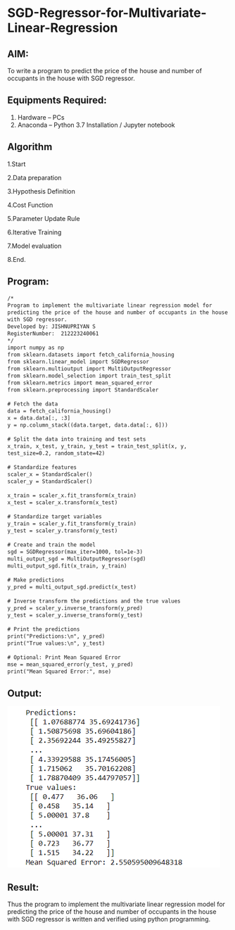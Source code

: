 # SGD-Regressor-for-Multivariate-Linear-Regression

## AIM:
To write a program to predict the price of the house and number of occupants in the house with SGD regressor.

## Equipments Required:
1. Hardware – PCs
2. Anaconda – Python 3.7 Installation / Jupyter notebook

## Algorithm
1.Start

2.Data preparation

3.Hypothesis Definition

4.Cost Function

5.Parameter Update Rule

6.Iterative Training

7.Model evaluation

8.End.

## Program:
```
/*
Program to implement the multivariate linear regression model for predicting the price of the house and number of occupants in the house with SGD regressor.
Developed by: JISHNUPRIYAN S
RegisterNumber:  212223240061
*/
import numpy as np
from sklearn.datasets import fetch_california_housing
from sklearn.linear_model import SGDRegressor
from sklearn.multioutput import MultiOutputRegressor
from sklearn.model_selection import train_test_split
from sklearn.metrics import mean_squared_error
from sklearn.preprocessing import StandardScaler

# Fetch the data
data = fetch_california_housing()
x = data.data[:, :3]
y = np.column_stack((data.target, data.data[:, 6]))

# Split the data into training and test sets
x_train, x_test, y_train, y_test = train_test_split(x, y, test_size=0.2, random_state=42)

# Standardize features
scaler_x = StandardScaler()
scaler_y = StandardScaler()

x_train = scaler_x.fit_transform(x_train)
x_test = scaler_x.transform(x_test)

# Standardize target variables
y_train = scaler_y.fit_transform(y_train)
y_test = scaler_y.transform(y_test)

# Create and train the model
sgd = SGDRegressor(max_iter=1000, tol=1e-3)
multi_output_sgd = MultiOutputRegressor(sgd)
multi_output_sgd.fit(x_train, y_train)

# Make predictions
y_pred = multi_output_sgd.predict(x_test)

# Inverse transform the predictions and the true values
y_pred = scaler_y.inverse_transform(y_pred)
y_test = scaler_y.inverse_transform(y_test)

# Print the predictions
print("Predictions:\n", y_pred)
print("True values:\n", y_test)

# Optional: Print Mean Squared Error
mse = mean_squared_error(y_test, y_pred)
print("Mean Squared Error:", mse)
```

## Output:
![multivariate linear regression model for predicting the price of the house and number of occupants in the house](image.png)


## Result:
Thus the program to implement the multivariate linear regression model for predicting the price of the house and number of occupants in the house with SGD regressor is written and verified using python programming.
